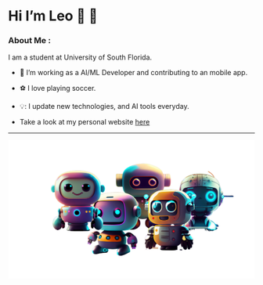 # Hi I’m Leo 👋 👋

### About Me :
I am a student at University of South Florida. 
- 🧰 I’m working as a AI/ML Developer and contributing to an mobile app.

- ⚽ I love playing soccer.

- 💡: I update new technologies, and AI tools everyday.

- Take a look at my personal website [here](https://mywebleo.com)

---

<div align="center">
  <img src="img/robot.png"/>
</div>

